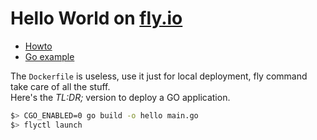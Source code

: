 # Hello World on [fly.io](https://fly.io)


* [Howto](https://fly.io/docs/hands-on/)
* [Go example](https://fly.io/docs/languages-and-frameworks/golang/)

The `Dockerfile` is useless, use it just for local deployment, fly command take care of all the stuff.<br/> 
Here's the *TL:DR;* version to deploy a GO application.

```bash
$> CGO_ENABLED=0 go build -o hello main.go
$> flyctl launch
```
